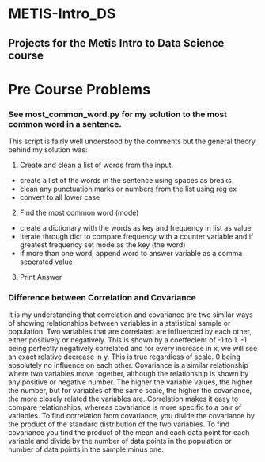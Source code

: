 # METIS-Intro_DS
## Projects for the Metis Intro to Data Science course

# Pre Course Problems
### See most_common_word.py for my solution to the most common word in a sentence.
This script is fairly well understood by the comments but the general theory behind my solution was:
1. Create and clean a list of words from the input.
* create a list of the words in the sentence using spaces as breaks
* clean any punctuation marks or numbers from the list using reg ex
* convert to all lower case
2. Find the most common word (mode)
* create a dictionary with the words as key and frequency in list as value
* iterate through dict to compare frequency with a counter variable and if greatest frequency set mode as the key (the word)
* if more than one word, append word to answer variable as a comma seperated value
3. Print Answer


### Difference between Correlation and Covariance
It is my understanding that correlation and covariance are two similar ways of showing relationships between variables in a statistical sample or population. 
Two variables that are correlated are influenced by each other, either positively or negatively. This
is shown by a coeffecient of -1 to 1. -1 being perfectly negatively correlated and for every increase in x, we will see an
exact relative decrease in y. This is true regardless of scale. 0 being absolutely no influence on each other. 
Covariance is a similar relationship where two variables move together, although the relationship is shown by any positive or
negative number. The higher the variable values, the higher the number, but for variables of the same scale, the higher the
covariance, the more closely related the variables are. Correlation makes it easy to compare relationships, whereas covariance
is more specific to a pair of variables. To find correlation from covariance, you divide the covariance by the product of the
standard distribution of the two variables. To find covariance you find the product of the mean and each data point for each
variable and divide by the number of data points in the population or number of data points in the sample minus one. 
